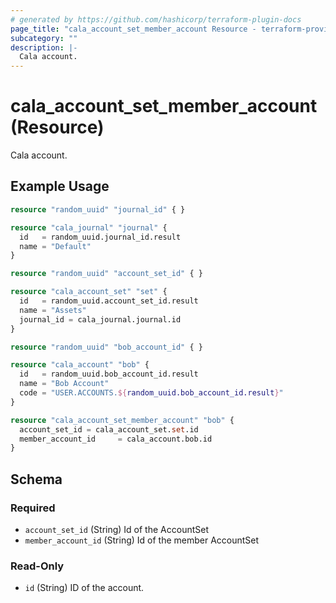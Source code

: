 ```yaml
---
# generated by https://github.com/hashicorp/terraform-plugin-docs
page_title: "cala_account_set_member_account Resource - terraform-provider-cala"
subcategory: ""
description: |-
  Cala account.
---
```


# cala_account_set_member_account (Resource)

Cala account.

## Example Usage

```terraform
resource "random_uuid" "journal_id" { }

resource "cala_journal" "journal" {
  id   = random_uuid.journal_id.result
  name = "Default"
}

resource "random_uuid" "account_set_id" { }

resource "cala_account_set" "set" {
  id   = random_uuid.account_set_id.result
  name = "Assets"
  journal_id = cala_journal.journal.id
}

resource "random_uuid" "bob_account_id" { }

resource "cala_account" "bob" {
  id   = random_uuid.bob_account_id.result
  name = "Bob Account"
  code = "USER.ACCOUNTS.${random_uuid.bob_account_id.result}"
}

resource "cala_account_set_member_account" "bob" {
  account_set_id = cala_account_set.set.id
  member_account_id     = cala_account.bob.id
}
```

<!-- schema generated by tfplugindocs -->
## Schema

### Required

- `account_set_id` (String) Id of the AccountSet
- `member_account_id` (String) Id of the member AccountSet

### Read-Only

- `id` (String) ID of the account.
